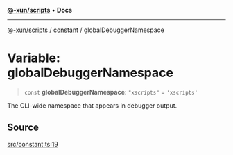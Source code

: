 [**@-xun/scripts**](../../README.md) • **Docs**

***

[@-xun/scripts](../../README.md) / [constant](../README.md) / globalDebuggerNamespace

# Variable: globalDebuggerNamespace

> `const` **globalDebuggerNamespace**: `"xscripts"` = `'xscripts'`

The CLI-wide namespace that appears in debugger output.

## Source

[src/constant.ts:19](https://github.com/Xunnamius/xscripts/blob/7129e155987055d658c285b3a31d449ff5e71ba7/src/constant.ts#L19)
